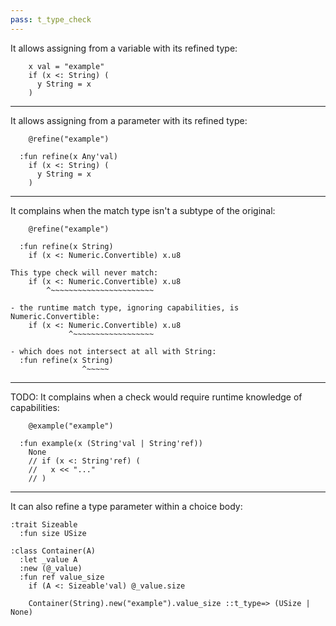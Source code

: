 ```yaml
---
pass: t_type_check
---
```


It allows assigning from a variable with its refined type:

```savi
    x val = "example"
    if (x <: String) (
      y String = x
    )
```

---

It allows assigning from a parameter with its refined type:

```savi
    @refine("example")

  :fun refine(x Any'val)
    if (x <: String) (
      y String = x
    )
```

---

It complains when the match type isn't a subtype of the original:

```savi
    @refine("example")

  :fun refine(x String)
    if (x <: Numeric.Convertible) x.u8
```
```error
This type check will never match:
    if (x <: Numeric.Convertible) x.u8
        ^~~~~~~~~~~~~~~~~~~~~~~~

- the runtime match type, ignoring capabilities, is Numeric.Convertible:
    if (x <: Numeric.Convertible) x.u8
             ^~~~~~~~~~~~~~~~~~~

- which does not intersect at all with String:
  :fun refine(x String)
                ^~~~~~
```

---

TODO: It complains when a check would require runtime knowledge of capabilities:

```savi
    @example("example")

  :fun example(x (String'val | String'ref))
    None
    // if (x <: String'ref) (
    //   x << "..."
    // )
```

---

It can also refine a type parameter within a choice body:

```savi
:trait Sizeable
  :fun size USize

:class Container(A)
  :let _value A
  :new (@_value)
  :fun ref value_size
    if (A <: Sizeable'val) @_value.size
```
```savi
    Container(String).new("example").value_size ::t_type=> (USize | None)
```
